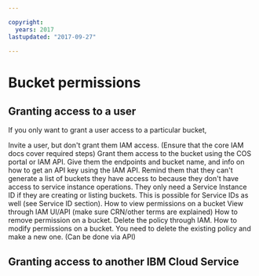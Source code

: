 ```yaml
---

copyright:
  years: 2017
lastupdated: "2017-09-27"

---
```


# Bucket permissions

## Granting access to a user

If you only want to grant a user access to a particular bucket,

Invite a user, but don't grant them IAM access. (Ensure that the core IAM docs cover required steps)
Grant them access to the bucket using the COS portal or IAM API.
Give them the endpoints and bucket name, and info on how to get an API key using the IAM API.
Remind them that they can't generate a list of buckets they have access to because they don't have access to service instance operations.  They only need a Service Instance ID if they are creating or listing buckets.
This is possible for Service IDs as well (see Service ID section).
How to view permissions on a bucket
View through IAM UI/API (make sure CRN/other terms are explained)
How to remove permission on a bucket.
Delete the policy through IAM.
How to modify permissions on a bucket.
You need to delete the existing policy and make a new one. (Can be done via API)

## Granting access to another IBM Cloud Service
